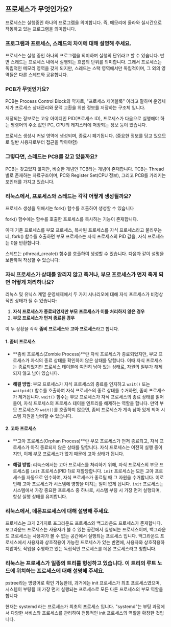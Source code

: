 ## 프로세스가 무엇인가요?

프로세스는 실행중인 하나의 프로그램을 의미합니다.
즉, 메모리에 올라와 실시간으로 작동하고 있는 프로그램을 의미합니다.

### 프로그램과 프로세스, 스레드의 차이에 대해 설명해 주세요.

프로세스는 실행 중인 하나의 프로그램을 의미하며 실행의 단위라고 할 수 있습니다.
반면 스레드는 프로세스 내에서 실행되는 흐름의 단위를 의미합니다. 그래서 프로세스는 독립적인 메모리 영역을 갖게 되지만,
스레드는 스택 영역에서만 독립적이며, 그 외의 영역들은 다른 스레드와 공유합니다.

### PCB가 무엇인가요?

PCB는 Process Control Block의 약자로, "프로세스 제어블록" 이라고 말하며 운영체제가 프로세스 상태관리와 문맥 교환을 위한 정보를 저장하는 구조체 입니다.  

저장되는 정보로는 고유 아이디인 PID(프로세스 ID), 프로세스가 다음으로 실행해야 하는 명령어의 주소 값인 PC, CPU의 레지스터에 저장되는 정보 등이 있습니다.
 
프로세스 생성시 커널 영역에 생성되며, 종료시 폐기됩니다. (중요한 정보를 담고 있으므로 일반 사용자로부터 접근을 막아야함)

### 그렇다면, 스레드는 PCB를 갖고 있을까요?

PCB는 갖고있지 않지만, 비슷한 개념인 TCB라는 개념이 존재합니다.
TCB는 Thread별로 존재하는 자료구조이며, PC와 Register Set(CPU 정보), 그리고 PCB를 가리키는 포인터를 가지고 있습니다.

### 리눅스에서, 프로세스와 스레드는 각각 어떻게 생성될까요?

프로세스 생성을 위해서는 fork() 함수를 호출하여 생성할 수 있습니다 

fork() 함수에는 함수를 호출한 프로세스를 복사하는 기능이 존재합니다. 

이때 기존 프로세스를 부모 프로세스, 복사된 프로세스를 자식 프로세스라고 불리우는데, fork() 함수를 호출하면 부모 프로세스는 자식 프로세스의 PID 값을, 자식 프로세스는 0을 반환합니다.

스레드는 pthread_create() 함수를 호출하여 생성할 수 있습니다.
다음과 같이 설명을 보완하여 작성할 수 있습니다:

### 자식 프로세스가 상태를 알리지 않고 죽거나, 부모 프로세스가 먼저 죽게 되면 어떻게 처리하나요?

리눅스 및 유닉스 계열 운영체제에서 두 가지 시나리오에 대해 자식 프로세스가 비정상적인 상태가 될 수 있습니다: 

1. **자식 프로세스가 종료되었지만 부모 프로세스가 이를 처리하지 않은 경우** 
2. **부모 프로세스가 먼저 종료된 경우** 

이 두 상황을 각각 **좀비 프로세스**와 **고아 프로세스**라고 합니다.

#### 1. 좀비 프로세스
- **좀비 프로세스(Zombie Process)**란 자식 프로세스가 종료되었지만, 부모 프로세스가 자식의 종료 상태를 확인하지 않은 상태를 말합니다. 이때 자식 프로세스는 종료되었지만 프로세스 테이블에 여전히 남아 있는 상태로, 자원의 일부가 해제되지 않고 남아 있습니다.
  
- **해결 방법**: 부모 프로세스가 자식 프로세스의 종료를 인지하고 `wait()` 또는 `waitpid()` 함수를 호출하여 자식 프로세스의 종료 상태를 수거하면, 좀비 프로세스가 제거됩니다. `wait()` 함수는 부모 프로세스가 자식 프로세스의 종료 상태를 읽어 들여, 자식 프로세스의 프로세스 테이블 엔트리를 해제하는 역할을 합니다. 만약 부모 프로세스가 `wait()`를 호출하지 않으면, 좀비 프로세스가 계속 남아 있게 되어 시스템 자원을 낭비할 수 있습니다.

#### 2. 고아 프로세스
- **고아 프로세스(Orphan Process)**란 부모 프로세스가 먼저 종료되고, 자식 프로세스가 아직 종료되지 않은 상태를 말합니다. 자식 프로세스는 여전히 실행 중이지만, 이제 부모 프로세스가 없기 때문에 고아 상태가 됩니다.
  
- **해결 방법**: 리눅스에서는 고아 프로세스를 처리하기 위해, 자식 프로세스의 부모 프로세스를 `init` 프로세스(PID 1)로 재할당합니다. `init` 프로세스는 모든 고아 프로세스를 자동으로 인수하여, 자식 프로세스가 종료될 때 그 자원을 수거합니다. 이로 인해 고아 프로세스가 시스템에 영향을 미치는 일이 없게 됩니다. `init` 프로세스는 시스템에서 가장 중요한 프로세스 중 하나로, 시스템 부팅 시 가장 먼저 실행되며, 항상 실행 상태를 유지합니다.

### 리눅스에서, 데몬프로세스에 대해 설명해 주세요.

프로세스는 크게 2가지로 포그라운드 프로세스와 백그라운드 프로세스가 존재합니다. 포그라운드 프로세스는 사용자가 볼 수 있는 공간에서 실행되는 프로세스이며, 백그라운드 프로세스는 사용자가 볼 수 없는 공간에서 실행되는 프로세스 입니다. 백그라운드 프로세스에서 사용자와 상호작용이 가능한 프로세스가 있는 반면에, 사용자와 상호작용하지않아도 작업을 수행하고 있는 독립적인 프로세스를 데몬 프로세스라고 칭합니다.

### 리눅스는 프로세스가 일종의 트리를 형성하고 있습니다. 이 트리의 루트 노드에 위치하는 프로세스에 대해 설명해 주세요.

pstree라는 명령어로 확인 가능한데, 과거에는 init 프로세스가 최초 프로세스였으며, 시스템이 부팅될 때 가장 먼저 실행되는 프로세스로 모든 다른 프로세스의 부모 역할을 합니다

현재는 systemd 라는 프로세스가 최초의 프로세스 입니다. "systemd"는 부팅 과정에서 다양한 서비스와 프로세스를 관리하여 전통적인 init 프로세스의 역할을 확장한 것입니다.
